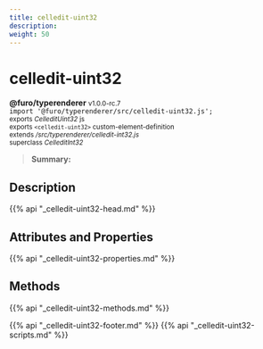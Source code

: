 ```yaml
---
title: celledit-uint32
description: 
weight: 50
---
```


# celledit-uint32
**@furo/typerenderer** <small>v1.0.0-rc.7</small>
<br>`import '@furo/typerenderer/src/celledit-uint32.js';`<small>
<br>exports *CelleditUint32* js
<br>exports `<celledit-uint32>` custom-element-definition
<br>extends */src/typerenderer/celledit-int32.js*
<br>superclass *CelleditInt32*</small>

> **Summary:** 

## Description



{{% api "_celledit-uint32-head.md" %}}

## Attributes and Properties
{{% api "_celledit-uint32-properties.md" %}}



## Methods
{{% api "_celledit-uint32-methods.md" %}}





{{% api "_celledit-uint32-footer.md" %}}
{{% api "_celledit-uint32-scripts.md" %}}

